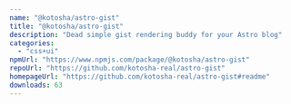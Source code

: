 ```yaml
---
name: "@kotosha/astro-gist"
title: "@kotosha/astro-gist"
description: "Dead simple gist rendering buddy for your Astro blog"
categories:
  - "css+ui"
npmUrl: "https://www.npmjs.com/package/@kotosha/astro-gist"
repoUrl: "https://github.com/kotosha-real/astro-gist"
homepageUrl: "https://github.com/kotosha-real/astro-gist#readme"
downloads: 63
---
```

